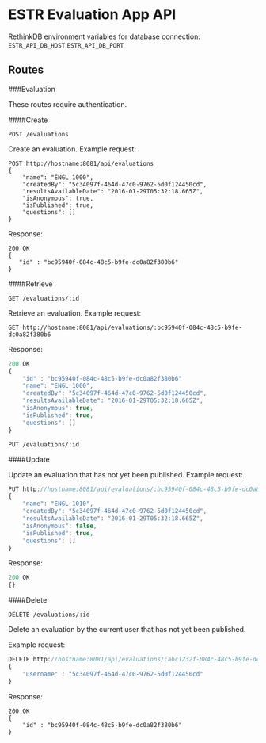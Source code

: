 # ESTR Evaluation App API

RethinkDB environment variables for database connection:
``ESTR_API_DB_HOST``
``ESTR_API_DB_PORT``

## Routes

###Evaluation

These routes require authentication.


####Create

`POST /evaluations`

Create an evaluation. 
Example request:

```
POST http://hostname:8081/api/evaluations
{
	"name": "ENGL 1000",
	"createdBy": "5c34097f-464d-47c0-9762-5d0f124450cd",
	"resultsAvailableDate": "2016-01-29T05:32:18.665Z",
	"isAnonymous": true,
	"isPublished": true,
	"questions": []
}
```

Response: 

```
200 OK
{
   "id" : "bc95940f-084c-48c5-b9fe-dc0a82f380b6" 
}
```

####Retrieve

`GET /evaluations/:id`

Retrieve an evaluation. 
Example request:

```
GET http://hostname:8081/api/evaluations/:bc95940f-084c-48c5-b9fe-dc0a82f380b6
```

Response:

```javascript
200 OK
{
	"id" : "bc95940f-084c-48c5-b9fe-dc0a82f380b6"
	"name": "ENGL 1000",
	"createdBy": "5c34097f-464d-47c0-9762-5d0f124450cd",
	"resultsAvailableDate": "2016-01-29T05:32:18.665Z",
	"isAnonymous": true,
	"isPublished": true,
	"questions": []
}
 ```

`PUT /evaluations/:id`

####Update

Update an evaluation that has not yet been published. 
Example request:

```javascript
PUT http://hostname:8081/api/evaluations/:bc95940f-084c-48c5-b9fe-dc0a82f380b6
{
	"name": "ENGL 1010",
	"createdBy": "5c34097f-464d-47c0-9762-5d0f124450cd",
	"resultsAvailableDate": "2016-01-29T05:32:18.665Z",
	"isAnonymous": false,
	"isPublished": true,
	"questions": []
}
```

Response:

```javascript
200 OK
{}
```

####Delete

`DELETE /evaluations/:id`

Delete an evaluation by the current user that has not yet been published.

Example request:

```javascript
DELETE http://hostname:8081/api/evaluations/:abc1232f-084c-48c5-b9fe-dc0a82f380b6
{
	"username" : "5c34097f-464d-47c0-9762-5d0f124450cd"
}
```

Response:

```
200 OK
{
	"id" : "bc95940f-084c-48c5-b9fe-dc0a82f380b6"
}
```